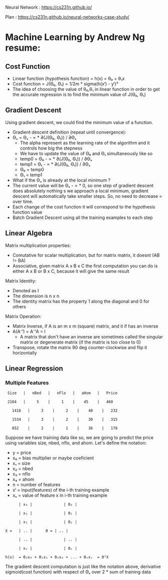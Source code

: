 Neural Network :
	https://cs231n.github.io/

Plan :
	https://cs231n.github.io/neural-networks-case-study/
	
# Machine Learning by Andrew Ng resume:
## Cost Function
- Linear function (hypothesis function) = h(x) = θ₀ + θ₁x
- Cost function = J(Θ₀, Θ₁) = 1/2m * sigma(h(xⁱ) - yⁱ)²
- The idea of choosing the value of θ₀,θ₁ in linear function in order to get the accurate regression is to find the minimum value of J(Θ₀, Θ₁)

## Gradient Descent
Using gradient descent, we could find the minimum value of a function. 
- Gradient descent definition (repeat until convergence):
 - Θₓ = Θₓ - ∝ * ∂(J(Θ₀, Θ₁)) / ∂Θₓ
	- The alpha represent as the learning rate of the algorithm and it controls how big the stepness
	- We have to update the value of Θ₀ and Θ₁ simultaneously like so
	 - temp0 = Θ₀ - ∝ * ∂(J(Θ₀, Θ₁)) / ∂Θₓ
	 - temp1 = Θ₁ - ∝ * ∂(J(Θ₀, Θ₁)) / ∂Θₓ
	 - Θ₀ = temp0
	 - Θ₁ = temp1
 - What if the Θₓ is already at the local minimum ?
 - The current value will be Θₓ - ∝ * 0, so one step of gradient descent does absolutely nothing
s we approach a local minimum, gradient descent will automatically take smaller steps. So, no need to decrease ∝ over time.
 - Each change of the cost function it will correspond to the hypothesis function value
 - Batch Gradient Descent using all the training examples to each step

## Linear Algebra
Matrix multiplication properties:
 - Comutative for scalar multiplication, but for matrix matrix, it doesnt (AB != BA)
 - Associative, given matrix A x B x C the first computation you can do is either A x B or B x C, because it will give the same result

Matrix Identity:
 - Denoted as I
 - The dimension is n x n
 - The identity matrix has the property 1 along the diagonal and 0 for others

Matrix Operation:
 - Matrix Inverse, if A is an m x m (square) matrix, and it if has an inverse
  - A(A⁻ⁱ) = A⁻ⁱA = I
	- A matrix that don't have an inverse are sometimes called the singular matrix or degenerate matrix (if the matrix is too close to 0)
 - Transpose, rotate the matrix 90 deg counter-clockwise and flip it horizontally

## Linear Regression
### Multiple Features

`  Size   |   nBed   |   nFlo   |   aHom   |   Price    `

`  2104   |     5    |     1    |    45    |   460      ` 

`	 1416   |     3    |     2    |    40    |   232      `

`	 1534   |     3    |     2    |    30    |   315      `

`	 852    |     2    |     1    |    36    |   178      `



Suppose we have training data like so, we are going to predict the price using variables size, nbed, nflo, and ahom.
Let's define the notation:
 - y  = price
 - x₀ = bias multiplier or maybe coeficient
 - x₁ = size
 - x₂ = nbed
 - x₃ = nflo
 - x₄ = ahom
 - n  = number of features
 - xⁱ = input(features) of the i-th training example 
 - xₓ = value of feature x in i-th training example

`	  	| x₀ |				| Θ₀ | `

`	  	| x₁ |				| Θ₁ | `

`	  	| x₂ |				| Θ₂ | `

` X =	| .. |		Θ =	| .. | `

`	  	| .. |				| .. | `

`	  	| xₓ |				| Θₓ | `

` h(x)	= Θ₀x₀ + Θ₁x₁ + Θ₂x₂ + ... + Θₓxₓ 
	  		= ΘᵀX `

The gradient descent computation is just like the notation above, derivative sigmoid(cost function) with respect of Θₓ over 2 * sum of training data
